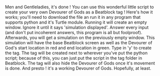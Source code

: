 Men and Gentleladies, it's done ! You can use this wonderful little script to create your very own Devourer of Gods as a Beatblock tag !
Here's how it works; you'll need to download the file an run it in any program that supports python and it's Turtle module.
Running it will create an empty window. Ignore it until it says 'simulation displayed'.
Answer every input (and don't put incoherent answers, this program is all but foolproof).
Afterwards, you will get a simulation on the previously empty window.
This simulation will have the base Beatblock screen as well as the Devourer of God's start location in red and end location in green.
Type in 'y' to create the tag.
The tag will be created next to wherever you've put the python script; because of this, you can just put the script in the tag folder in Beatblock.
The tag will also hide the Devourer of Gods once it's movement is done.
And presto ! it's a working Devourer of Gods. Hopefully, at least.

